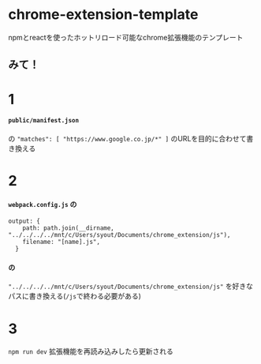 # chrome-extension-template
npmとreactを使ったホットリロード可能なchrome拡張機能のテンプレート

## みて！

# 1
#### ```public/manifest.json```
の
```"matches": [ "https://www.google.co.jp/*" ]```
のURLを目的に合わせて書き換える

# 2
#### ```webpack.config.js``` の 
```
output: {
    path: path.join(__dirname,  "../../../../mnt/c/Users/syout/Documents/chrome_extension/js"),
    filename: "[name].js",
  }
```
#### の
```"../../../../mnt/c/Users/syout/Documents/chrome_extension/js"```
を好きなパスに書き換える(```/js```で終わる必要がある)

# 3
```npm run dev```
拡張機能を再読み込みしたら更新される
